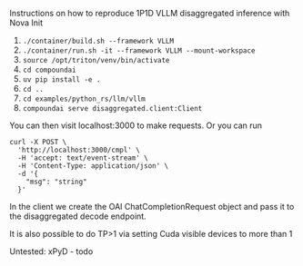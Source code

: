 Instructions on how to reproduce 1P1D VLLM disaggregated inference with Nova Init

1. `./container/build.sh --framework VLLM`
2. `./container/run.sh -it --framework VLLM --mount-workspace`
3. `source /opt/triton/venv/bin/activate`
4. `cd compoundai`
5. `uv pip install -e .`
6. `cd ..`
7. `cd examples/python_rs/llm/vllm`
8. `compoundai serve disaggregated.client:Client`


You can then visit localhost:3000 to make requests. Or you can run 

```
curl -X POST \
  'http://localhost:3000/cmpl' \
  -H 'accept: text/event-stream' \
  -H 'Content-Type: application/json' \
  -d '{
    "msg": "string"
  }'
```

In the client we create the OAI ChatCompletionRequest object and pass it to the disaggregated decode endpoint.

It is also possible to do TP>1 via setting Cuda visible devices to more than 1

Untested: xPyD - todo
